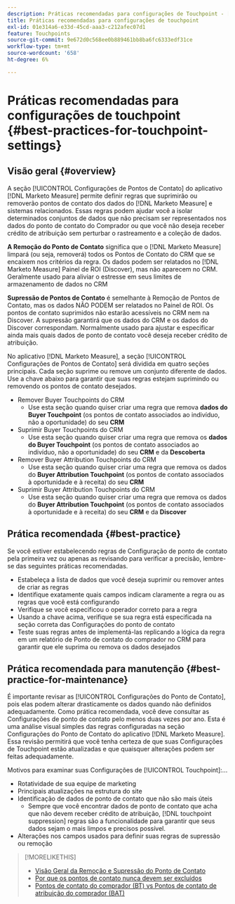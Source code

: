 ```yaml
---
description: Práticas recomendadas para configurações de Touchpoint - [!DNL Marketo Measure]
title: Práticas recomendadas para configurações de touchpoint
exl-id: 01e314a6-e33d-45cd-aaa3-c212afec07d1
feature: Touchpoints
source-git-commit: 9e672d0c568ee0b889461bb8ba6fc6333edf31ce
workflow-type: tm+mt
source-wordcount: '658'
ht-degree: 6%

---
```


# Práticas recomendadas para configurações de touchpoint {#best-practices-for-touchpoint-settings}

## Visão geral {#overview}

A seção [!UICONTROL Configurações de Pontos de Contato] do aplicativo [!DNL Marketo Measure] permite definir regras que suprimirão ou removerão pontos de contato dos dados do [!DNL Marketo Measure] e sistemas relacionados. Essas regras podem ajudar você a isolar determinados conjuntos de dados que não precisam ser representados nos dados do ponto de contato do Comprador ou que você não deseja receber crédito de atribuição sem perturbar o rastreamento e a coleção de dados.

**A Remoção do Ponto de Contato** significa que o [!DNL Marketo Measure] limpará (ou seja, removerá) todos os Pontos de Contato do CRM que se encaixem nos critérios da regra. Os dados podem ser relatados no [!DNL Marketo Measure] Painel de ROI (Discover), mas não aparecem no CRM. Geralmente usado para aliviar o estresse em seus limites de armazenamento de dados no CRM

**Supressão de Pontos de Contato** é semelhante à Remoção de Pontos de Contato, mas os dados NÃO PODEM ser relatados no Painel de ROI. Os pontos de contato suprimidos não estarão acessíveis no CRM nem na Discover. A supressão garantirá que os dados do CRM e os dados do Discover correspondam. Normalmente usado para ajustar e especificar ainda mais quais dados de ponto de contato você deseja receber crédito de atribuição.

No aplicativo [!DNL Marketo Measure], a seção [!UICONTROL Configurações de Pontos de Contato] será dividida em quatro seções principais. Cada seção suprime ou remove um conjunto diferente de dados. Use a chave abaixo para garantir que suas regras estejam suprimindo ou removendo os pontos de contato desejados.

* Remover Buyer Touchpoints do CRM
   * Use esta seção quando quiser criar uma regra que remova **dados do Buyer Touchpoint** (os pontos de contato associados ao indivíduo, não a oportunidade) do seu **CRM**
* Suprimir Buyer Touchpoints do CRM
   * Use esta seção quando quiser criar uma regra que remova os **dados do Buyer Touchpoint** (os pontos de contato associados ao indivíduo, não a oportunidade) do seu **CRM** e da **Descoberta**
* Remover Buyer Attribution Touchpoints do CRM
   * Use esta seção quando quiser criar uma regra que remova os dados do **Buyer Attribution Touchpoint** (os pontos de contato associados à oportunidade e à receita) do seu **CRM**
* Suprimir Buyer Attribution Touchpoints do CRM
   * Use esta seção quando quiser criar uma regra que remova os dados do **Buyer Attribution Touchpoint** (os pontos de contato associados à oportunidade e à receita) do seu **CRM** e da **Discover**

## Prática recomendada {#best-practice}

Se você estiver estabelecendo regras de Configuração de ponto de contato pela primeira vez ou apenas as revisando para verificar a precisão, lembre-se das seguintes práticas recomendadas.

* Estabeleça a lista de dados que você deseja suprimir ou remover antes de criar as regras
* Identifique exatamente quais campos indicam claramente a regra ou as regras que você está configurando
* Verifique se você especificou o operador correto para a regra
* Usando a chave acima, verifique se sua regra está especificada na seção correta das Configurações do ponto de contato
* Teste suas regras antes de implementá-las replicando a lógica da regra em um relatório de Ponto de contato do comprador no CRM para garantir que ele suprima ou remova os dados desejados

## Prática recomendada para manutenção {#best-practice-for-maintenance}

É importante revisar as [!UICONTROL Configurações do Ponto de Contato], pois elas podem alterar drasticamente os dados quando não definidos adequadamente. Como prática recomendada, você deve consultar as Configurações de ponto de contato pelo menos duas vezes por ano. Esta é uma análise visual simples das regras configuradas na seção Configurações do Ponto de Contato do aplicativo [!DNL Marketo Measure]. Essa revisão permitirá que você tenha certeza de que suas Configurações de Touchpoint estão atualizadas e que quaisquer alterações podem ser feitas adequadamente.

Motivos para examinar suas Configurações de [!UICONTROL Touchpoint]:...

* Rotatividade de sua equipe de marketing
* Principais atualizações na estrutura do site
* Identificação de dados de ponto de contato que não são mais úteis
   * Sempre que você encontrar dados de ponto de contato que acha que não devem receber crédito de atribuição, [!DNL touchpoint suppression] regras são a funcionalidade para garantir que seus dados sejam o mais limpos e precisos possível.
* Alterações nos campos usados para definir suas regras de supressão ou remoção

>[!MORELIKETHIS]
>
>* [Visão Geral da Remoção e Supressão do Ponto de Contato](/help/advanced-marketo-measure-features/touchpoint-settings/touchpoint-removal-and-touchpoint-suppression.md)
>* [Por que os pontos de contato nunca devem ser excluídos](/help/advanced-marketo-measure-features/touchpoint-settings/why-you-should-never-delete-touchpoints.md)
>* [Pontos de contato do comprador (BT) vs Pontos de contato de atribuição do comprador (BAT)](/help/configuration-and-setup/getting-started-with-marketo-measure/difference-between-buyer-touchpoints-and-buyer-attribution-touchpoints.md)

